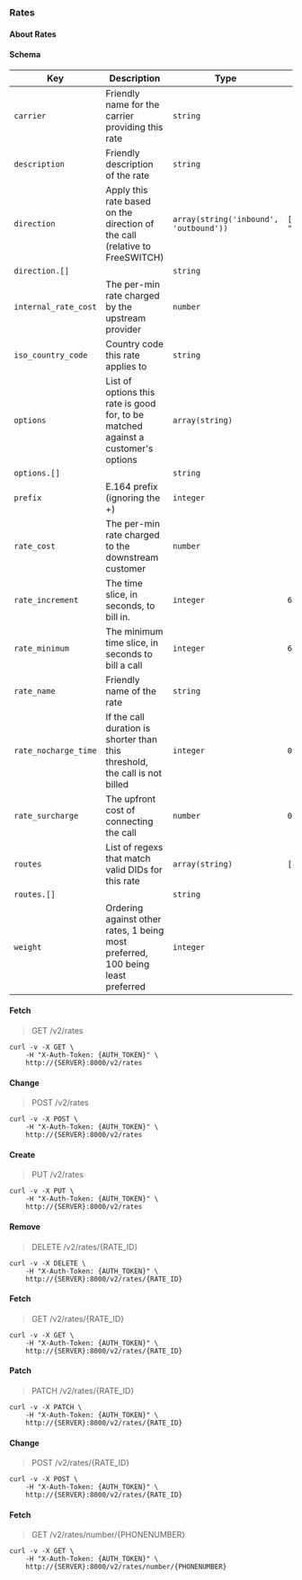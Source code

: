### Rates

#### About Rates

#### Schema

Key | Description | Type | Default | Required
--- | ----------- | ---- | ------- | --------
`carrier` | Friendly name for the carrier providing this rate | `string` |   | `false`
`description` | Friendly description of the rate | `string` |   | `false`
`direction` | Apply this rate based on the direction of the call (relative to FreeSWITCH) | `array(string('inbound', 'outbound'))` | `["inbound", "outbound"]` | `false`
`direction.[]` |   | `string` |   | `false`
`internal_rate_cost` | The per-min rate charged by the upstream provider | `number` |   | `false`
`iso_country_code` | Country code this rate applies to | `string` |   | `false`
`options` | List of options this rate is good for, to be matched against a customer's options | `array(string)` |   | `false`
`options.[]` |   | `string` |   | `false`
`prefix` | E.164 prefix (ignoring the +) | `integer` |   | `true`
`rate_cost` | The per-min rate charged to the downstream customer | `number` |   | `true`
`rate_increment` | The time slice, in seconds, to bill in. | `integer` | `60` | `false`
`rate_minimum` | The minimum time slice, in seconds to bill a call | `integer` | `60` | `false`
`rate_name` | Friendly name of the rate | `string` |   | `false`
`rate_nocharge_time` | If the call duration is shorter than this threshold, the call is not billed | `integer` | `0` | `false`
`rate_surcharge` | The upfront cost of connecting the call | `number` | `0` | `false`
`routes` | List of regexs that match valid DIDs for this rate | `array(string)` | `[]` | `false`
`routes.[]` |   | `string` |   | `false`
`weight` | Ordering against other rates, 1 being most preferred, 100 being least preferred | `integer` |   | `false`


#### Fetch

> GET /v2/rates

```shell
curl -v -X GET \
    -H "X-Auth-Token: {AUTH_TOKEN}" \
    http://{SERVER}:8000/v2/rates
```

#### Change

> POST /v2/rates

```shell
curl -v -X POST \
    -H "X-Auth-Token: {AUTH_TOKEN}" \
    http://{SERVER}:8000/v2/rates
```

#### Create

> PUT /v2/rates

```shell
curl -v -X PUT \
    -H "X-Auth-Token: {AUTH_TOKEN}" \
    http://{SERVER}:8000/v2/rates
```

#### Remove

> DELETE /v2/rates/{RATE_ID}

```shell
curl -v -X DELETE \
    -H "X-Auth-Token: {AUTH_TOKEN}" \
    http://{SERVER}:8000/v2/rates/{RATE_ID}
```

#### Fetch

> GET /v2/rates/{RATE_ID}

```shell
curl -v -X GET \
    -H "X-Auth-Token: {AUTH_TOKEN}" \
    http://{SERVER}:8000/v2/rates/{RATE_ID}
```

#### Patch

> PATCH /v2/rates/{RATE_ID}

```shell
curl -v -X PATCH \
    -H "X-Auth-Token: {AUTH_TOKEN}" \
    http://{SERVER}:8000/v2/rates/{RATE_ID}
```

#### Change

> POST /v2/rates/{RATE_ID}

```shell
curl -v -X POST \
    -H "X-Auth-Token: {AUTH_TOKEN}" \
    http://{SERVER}:8000/v2/rates/{RATE_ID}
```

#### Fetch

> GET /v2/rates/number/{PHONENUMBER}

```shell
curl -v -X GET \
    -H "X-Auth-Token: {AUTH_TOKEN}" \
    http://{SERVER}:8000/v2/rates/number/{PHONENUMBER}
```

